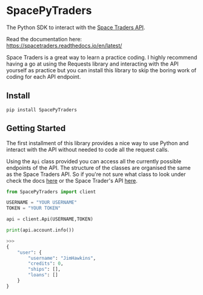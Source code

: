 # SpacePyTraders

The Python SDK to interact with the [Space Traders API](https://spacetraders.io/). 

Read the documentation here: https://spacetraders.readthedocs.io/en/latest/

Space Traders is a great way to learn a practice coding. I highly recommend having a go at using the Requests library and interacting with the API yourself as practice but you can install this library to skip the boring work of coding for each API endpoint. 

## Install

`pip install SpacePyTraders`

## Getting Started
The first installment of this library provides a nice way to use Python and interact with the API without needed to code all the request calls. 

Using the `Api` class provided you can access all the currently possible endpoints of the API. The structure of the classes are organised the same as the Space Traders API. So if you're not sure what class to look under check the docs [here](https://spacetraders.readthedocs.io/en/latest/) or the Space Trader's API [here](https://api.spacetraders.io/).

```python
from SpacePyTraders import client

USERNAME = "YOUR USERNAME"
TOKEN = "YOUR TOKEN"

api = client.Api(USERNAME,TOKEN)

print(api.account.info())

>>> 
{
    "user": {
        "username": "JimHawkins",
        "credits": 0,
        "ships": [],
        "loans": []
    }
}
```
